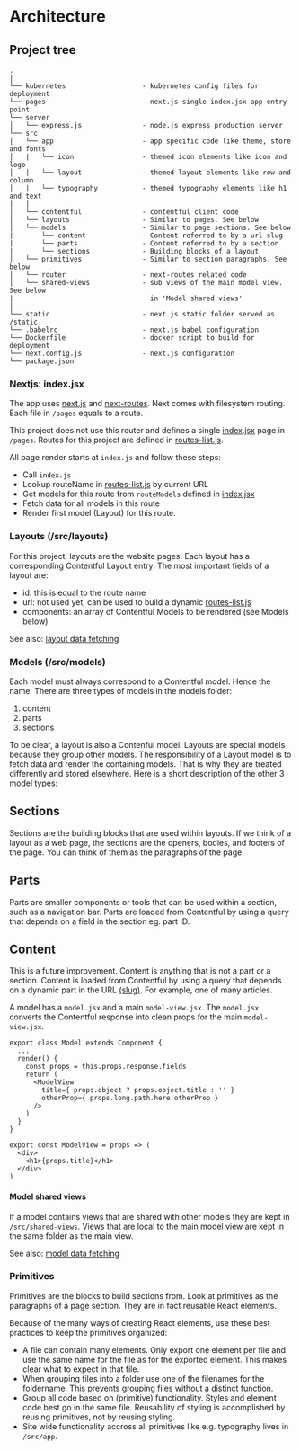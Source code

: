 
# Architecture

## Project tree

```
.
│
└── kubernetes                   - kubernetes config files for deployment
└── pages                        - next.js single index.jsx app entry point
└── server
│   └── express.js               - node.js express production server
└── src
│   └── app                      - app specific code like theme, store and fonts
│   |   └── icon                 - themed icon elements like icon and logo
│   |   └── layout               - themed layout elements like row and column
│   |   └── typography           - themed typography elements like h1 and text
|   |
│   └── contentful               - contentful client code
│   └── layouts                  - Similar to pages. See below
│   └── models                   - Similar to page sections. See below
|       └── content              - Content referred to by a url slug
|       └── parts                - Content referred to by a section
|       └── sections             - Building blocks of a layout
│   └── primitives               - Similar to section paragraphs. See below
│   └── router                   - next-routes related code
│   └── shared-views             - sub views of the main model view. See below
|                                  in 'Model shared views'
│
└── static                       - next.js static folder served as /static
└── .babelrc                     - next.js babel configuration
└── Dockerfile                   - docker script to build for deployment
└── next.config.js               - next.js configuration
└── package.json
```


### Nextjs: index.jsx

The app uses [next.js](https://github.com/zeit/next.js/) and
[next-routes](https://www.npmjs.com/package/next-routes). Next comes with
filesystem routing. Each file in `/pages` equals to a route.

This project does not use this router and defines a single
[index.jsx](/pages/index.jsx) page in `/pages`. Routes for this project are
defined in [routes-list.js](/src/router/routes-list.js).

All page render starts at `index.js` and follow these steps:

- Call `index.js`
- Lookup routeName in [routes-list.js](/src/router/routes-list.js) by current
  URL
- Get models for this route from `routeModels` defined in
  [index.jsx](/pages/index.jsx)
- Fetch data for all models in this route
- Render first model (Layout) for this route.

### Layouts (/src/layouts)

For this project, layouts are the website pages. Each layout has a corresponding
Contentful Layout entry. The most important fields of a layout are:

- id: this is equal to the route name
- url: not used yet, can be used to build a dynamic
  [routes-list.js](/src/router/routes-list.js)
- components: an array of Contentful Models to be rendered (see Models below)

See also: [layout data fetching](./fetching-data.md#layout-data-fetching)

### Models (/src/models)

Each model must always correspond to a Contentful model. Hence the name. There are three types of models in the models folder:

1. content
2. parts
3. sections

To be clear, a layout is also a Contenful model. Layouts are special models
because they group other models. The responsibility of a Layout model is to
fetch data and render the containing models. That is why they are treated
differently and stored elsewhere. Here is a short description of the other 3 model types:

## Sections
Sections are the building blocks that are used within layouts. If we think of a layout as a web page, the sections are the openers, bodies, and footers of the page. You can think of them as the paragraphs of the page.

## Parts
Parts are smaller components or tools that can be used within a section, such as a navigation bar. Parts are loaded from Contentful by using a query that depends on a field in the section eg. part ID.

## Content
This is a future improvement.
Content is anything that is not a part or a section. Content is loaded from Contentful by using a query that depends on a dynamic part in the URL [(slug)](https://yoast.com/slug/). For example, one of many articles.



A model has a `model.jsx` and a main `model-view.jsx`. The `model.jsx` converts
the Contentful response into clean props for the main `model-view.jsx`.

```
export class Model extends Component {
  ...
  render() {
    const props = this.props.response.fields
    return (
      <ModelView
        title={ props.object ? props.object.title : '' }
        otherProp={ props.long.path.here.otherProp }
      />
    )
  }
}
```

```
export const ModelView = props => (
  <div>
    <h1>{props.title}</h1>
  </div>
)
```

#### Model shared views

If a model contains views that are shared with other models they are kept in
`/src/shared-views`. Views that are local to the main model view are kept in the
same folder as the main view.

See also: [model data fetching](./fetching-data.md#model-data-fetching)

### Primitives

Primitives are the blocks to build sections from. Look at primitives as the
paragraphs of a page section. They are in fact reusable React elements.

Because of the many ways of creating React elements, use these best practices to
keep the primitives organized:

- A file can contain many elements. Only export one element per file and use the
  same name for the file as for the exported element. This makes clear what to
  expect in that file.
- When grouping files into a folder use one of the filenames for the foldername.
  This prevents grouping files without a distinct function.
- Group all code based on (primitive) functionality. Styles and element code
  best go in the same file. Reusability of styling is accomplished by reusing
  primitives, not by reusing styling.
- Site wide functionality accross all primitives like e.g. typography lives in
  `/src/app`.

